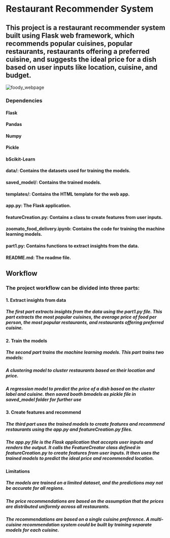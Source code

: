 # Restaurant Recommender System
## This project is a restaurant recommender system built using Flask web framework, which recommends popular cuisines, popular restaurants, restaurants offering a preferred cuisine, and suggests the ideal price for a dish based on user inputs like location, cuisine, and budget.

![foody_webpage](https://user-images.githubusercontent.com/101920267/232299595-c908c41f-7e1d-47d7-b91a-498f72166ccc.PNG)


### Dependencies
#### Flask
#### Pandas
#### Numpy
#### Pickle
#### bScikit-Learn

#### data/: Contains the datasets used for training the models.
#### saved_model/: Contains the trained models.
#### templates/: Contains the HTML template for the web app.
#### app.py: The Flask application.
#### featureCreation.py: Contains a class to create features from user inputs.
#### zoomato_food_delivery.ipynb: Contains the code for training the machine learning models.
#### part1.py: Contains functions to extract insights from the data.
#### README.md: The readme file.

## Workflow
### The project workflow can be divided into three parts:

#### 1. Extract insights from data
##### The first part extracts insights from the data using the part1.py file. This part extracts the most popular cuisines, the average price of food per person, the most popular restaurants, and restaurants offering preferred cuisine.

#### 2. Train the models
##### The second part trains the machine learning models. This part trains two models:

##### A clustering model to cluster restaurants based on their location and price.
##### A regression model to predict the price of a dish based on the cluster label and cuisine. then saved booth bmodels as pickle file in saved_model folder for further use
#### 3. Create features and recommend
##### The third part uses the trained models to create features and recommend restaurants using the app.py and featureCreation.py files.

##### The app.py file is the Flask application that accepts user inputs and renders the output. It calls the FeatureCreator class defined in featureCreation.py to create features from user inputs. It then uses the trained models to predict the ideal price and recommended location.

#### Limitations
##### The models are trained on a limited dataset, and the predictions may not be accurate for all regions.
##### The price recommendations are based on the assumption that the prices are distributed uniformly across all restaurants.
##### The recommendations are based on a single cuisine preference. A multi-cuisine recommendation system could be built by training separate models for each cuisine.
